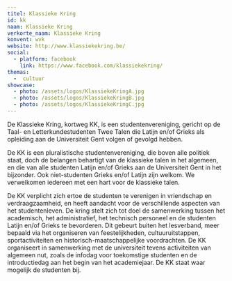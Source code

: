 ```yaml
---
titel: Klassieke Kring
id: kk
naam: Klassieke Kring
verkorte_naam: Klassieke Kring
konvent: wvk
website: http://www.klassiekekring.be/
social:
  - platform: facebook
    link: https://www.facebook.com/klassiekekring/
themas:
  -  cultuur
showcase:
  - photo: /assets/logos/KlassiekeKringA.jpg
  - photo: /assets/logos/KlassiekeKringB.jpg
  - photo: /assets/logos/KlassiekeKringC.jpg
---
```


De Klassieke Kring, kortweg KK, is een studentenvereniging, gericht op de Taal- en Letterkundestudenten Twee Talen die Latijn en/of Grieks als opleiding aan de Universiteit Gent volgen of gevolgd hebben.

De KK is een pluralistische studentenvereniging, die boven alle politiek staat, doch de belangen behartigt van de klassieke talen in het algemeen, en die van alle studenten Latijn en/of Grieks aan de Universiteit Gent in het bijzonder. Ook niet-studenten Grieks en/of Latijn zijn welkom. We verwelkomen iedereen met een hart voor de klassieke talen.

De KK verplicht zich ertoe de studenten te verenigen in vriendschap en verdraagzaamheid, en heeft aandacht voor de verschillende aspecten van het studentenleven. De kring stelt zich tot doel de samenwerking tussen het academisch, het administratief, het technisch personeel en de studenten Latijn en/of Grieks te bevorderen. Dit gebeurt buiten het lesverband, meer bepaald via het organiseren van feestelijkheden, cultuuruitstappen, sportactiviteiten en historisch-maatschappelijke voordrachten. De KK organiseert in samenwerking met de universiteit tevens activiteiten van algemeen nut, zoals de infodag voor toekomstige studenten en de introductiedag aan het begin van het academiejaar. De KK staat waar mogelijk de studenten bij.
